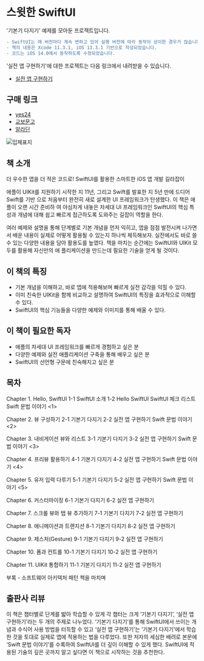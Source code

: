 # 스윗한 SwiftUI

'기본기 다지기' 예제를 모아둔 프로젝트입니다.

```diff
- SwiftUI는 매 버전마다 계속 변하고 있어 실행 버전에 따라 동작이 상이한 경우가 많습니다.
- 책의 내용은 Xcode 11.3.1, iOS 13.3.1 기반으로 작성되었습니다.
- 코드는 iOS 14.0에서 동작하도록 수정되었습니다.
```

'실전 앱 구현하기'에 대한 프로젝트는 다음 링크에서 내려받을 수 있습니다.
* [실전 앱 구현하기](https://github.com/bjpublic/SweetSwiftUI)

## 구매 링크

- [yes24](http://www.yes24.com/Product/Goods/89912849?scode=032&OzSrank=1)
- [교보문고](http://www.kyobobook.co.kr/product/detailViewKor.laf?ejkGb=KOR&mallGb=KOR&barcode=9791190014816&orderClick=LAG&Kc=)
- [알라딘](https://www.aladin.co.kr/shop/wproduct.aspx?ItemId=237335978)

![입체표지](https://user-images.githubusercontent.com/21074282/78733721-31b66300-7981-11ea-84af-f5bc4fb7992d.png)

## 책 소개

더 우수한 앱을 더 적은 코드로!
SwiftUI를 활용한 스마트한 iOS 앱 개발 길라잡이

애플이 UIKit를 지원하기 시작한 지 11년, 그리고 Swift를 발표한 지 5년 만에 드디어 Swift를 기반
으로 처음부터 완전히 새로 설계한 UI 프레임워크가 탄생했다. 이 책은 애플이 오랜 시간 준비하
여 야심차게 내놓은 차세대 UI 프레임워크인 SwiftUI의 핵심 특성과 개념에 대해 쉽고 빠르게 접근하도록 도와주는 길잡이 역할을 한다.

여러 예제와 설명을 통해 단계별로 기본 개념을 먼저 익히고, 앱을 점점 발전시켜 나가면서 배운
내용이 실제로 어떻게 활용될 수 있는지 하나씩 체득해보자. 실전에서도 바로 쓸 수 있는 다양한
내용을 담아 활용도를 높였다. 책을 마치는 순간에는 SwiftUI와 UIKit 모두를 활용해 자신만의 애
플리케이션을 만드는데 필요한 기술을 얻게 될 것이다.

## 이 책의 특징

- 기본 개념을 이해하고, 바로 앱에 적용해보며 빠르게 실전 감각을 익힐 수 있다.
- 이미 친숙한 UIKit을 함께 비교하고 설명하여 SwiftUI의 특징을 효과적으로 이해할 수 있다.
- SwiftUI의 핵심 기능들을 다양한 예제와 이미지를 통해 배울 수 있다.

## 이 책이 필요한 독자

- 애플의 차세대 UI 프레임워크를 빠르게 경험하고 싶은 분
- 다양한 예제와 실전 애플리케이션 구축을 통해 배우고 싶은 분
- SwiftUI의 선언형 구문에 친숙해지고 싶은 분

## 목차

Chapter 1. Hello, SwiftUI
	1-1 SwiftUI 소개
	1-2 Hello SwiftUI
	SwiftUI 체크 리스트
	Swift 문법 이야기 <1>

Chapter 2. 뷰 구성하기
	2-1 기본기 다지기
	2-2 실전 앱 구현하기
	Swift 문법 이야기 <2>

Chapter 3. 내비게이션 뷰와 리스트
	3-1 기본기 다지기
	3-2 실전 앱 구현하기
	Swift 문법 이야기 <3>

Chapter 4. 프리뷰 활용하기
	4-1 기본기 다지기
	4-2 실전 앱 구현하기
	Swift 문법 이야기 <4>

Chapter 5. 유저 입력 다루기
	5-1 기본기 다지기
	5-2 실전 앱 구현하기
	Swift 문법 이야기 <5>

Chapter 6. 커스터마이징
	6-1 기본기 다지기
	6-2 실전 앱 구현하기

Chapter 7. 스크롤 뷰와 탭 뷰 추가하기
	7-1 기본기 다지기
	7-2 실전 앱 구현하기

Chapter 8. 애니메이션과 트랜지션
	8-1 기본기 다지기
	8-2 실전 앱 구현하기

Chapter 9. 제스처(Gesture)
	9-1 기본기 다지기
	9-2 실전 앱 구현하기

Chapter 10. 폼과 컨트롤
	10-1 기본기 다지기
	10-2 실전 앱 구현하기

Chapter 11. UIKit 통합하기
	11-1 기본기 다지기
	11-2 실전 앱 구현하기

부록 - 소프트웨어 아키텍처 패턴
책을 마치며

## 출판사 리뷰

이 책은 챕터별로 단계를 밟아 학습할 수 있게 각 챕터는 크게 ‘기본기 다지기’, ‘실전 앱 구현하기’라는 두 개의 주제로 나누었다. ‘기본기 다지기’를 통해 SwiftUI에서 쓰이는 개념과 수식어 사용 방법을 터득할 수 있고 ‘실전 앱 구현하기’는 ‘기본기 다지기’에서 학습한 것을 토대로 실제로 앱에 적용하는 법을 다루었다. 또한 저자의 세심한 배려로 본문에 ‘Swift 문법 이야기’를 수록하여 SwiftUI를 더 깊이 이해할 수 있게 했다. SwiftUI에 적용된 기술의 깊은 곳까지 알고 싶다면 이 책으로 시작하는 것을 추천한다.
